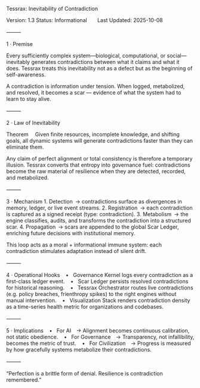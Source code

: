 Tessrax: Inevitability of Contradiction

Version: 1.3
Status: Informational  Last Updated: 2025-10-08

⸻

1 · Premise

Every sufficiently complex system—biological, computational, or social—inevitably generates contradictions between what it claims and what it does.
Tessrax treats this inevitability not as a defect but as the beginning of self-awareness.

A contradiction is information under tension.
When logged, metabolized, and resolved, it becomes a scar — evidence of what the system had to learn to stay alive.

⸻

2 · Law of Inevitability

Theorem 
Given finite resources, incomplete knowledge, and shifting goals, all dynamic systems will generate contradictions faster than they can eliminate them.

Any claim of perfect alignment or total consistency is therefore a temporary illusion.
Tessrax converts that entropy into governance fuel: contradictions become the raw material of resilience when they are detected, recorded, and metabolized.

⸻

3 · Mechanism
	1.	Detection → contradictions surface as divergences in memory, ledger, or live event streams.
	2.	Registration → each contradiction is captured as a signed receipt (type: contradiction).
	3.	Metabolism → the engine classifies, audits, and transforms the contradiction into a structured scar.
	4.	Propagation → scars are appended to the global Scar Ledger, enriching future decisions with institutional memory.

This loop acts as a moral + informational immune system: each contradiction stimulates adaptation instead of silent drift.

⸻

4 · Operational Hooks
   •   Governance Kernel logs every contradiction as a first-class ledger event.
   •   Scar Ledger persists resolved contradictions for historical reasoning.
   •   Tessrax Orchestrator routes live contradictions (e.g. policy breaches, frienthropy spikes) to the right engines without manual intervention.
   •   Visualization Stack renders contradiction density as a time-series health metric for organizations and codebases.

⸻

5 · Implications
   •   For AI → Alignment becomes continuous calibration, not static obedience.
   •   For Governance → Transparency, not infallibility, becomes the metric of trust.
   •   For Civilization → Progress is measured by how gracefully systems metabolize their contradictions.

⸻

“Perfection is a brittle form of denial.
Resilience is contradiction remembered.”